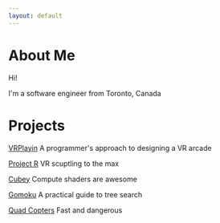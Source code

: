 ```yaml
---
layout: default
---
```


# About Me

Hi!

I'm a software engineer from Toronto, Canada

# Projects

[VRPlayin](./vrplayin.html)
A programmer's approach to designing a VR arcade

[Project R](./projectr.html)
VR scuptling to the max

[Cubey](./cubey.html)
Compute shaders are awesome

[Gomoku](./gomoku.html)
A practical guide to tree search

[Quad Copters](./miniquad.html)
Fast and dangerous
